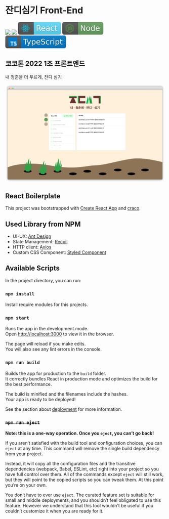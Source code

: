 # 잔디심기 Front-End

![](https://img.shields.io/github/v/release/cokothon-no-front/planting-grass-fe) ![](https://img.shields.io/badge/license-MIT-green) [![react](./images/react.svg)](./images/react.svg) [![node](./images/node.svg)](./images/node.svg) [![typescript](./images/typescript.svg)](./images/typescript.svg)

## 코코톤 2022 1조 프론트엔드

내 청춘을 더 푸르게, 잔디 심기

![screenshot](./images/frame_%EC%9E%94%EB%94%94%EC%8B%AC%EA%B8%B0.png)

## React Boilerplate

This project was bootstrapped with [Create React App](https://github.com/facebook/create-react-app) and [craco](https://github.com/gsoft-inc/craco).

## Used Library from NPM
- UI-UX: [Ant Design](https://www.npmjs.com/package/antd)
- State Management: [Recoil](https://www.npmjs.com/package/recoil)
- HTTP client: [Axios](https://www.npmjs.com/package/axios)
- Custom CSS Component: [Styled Component](https://www.npmjs.com/package/styled-components)

## Available Scripts

In the project directory, you can run:

### `npm install`

Install require modules for this projects. <br />

### `npm start`

Runs the app in the development mode.<br />
Open [http://localhost:3000](http://localhost:3000) to view it in the browser.

The page will reload if you make edits.<br />
You will also see any lint errors in the console.

### `npm run build`

Builds the app for production to the `build` folder.<br />
It correctly bundles React in production mode and optimizes the build for the best performance.

The build is minified and the filenames include the hashes.<br />
Your app is ready to be deployed!

See the section about [deployment](https://facebook.github.io/create-react-app/docs/deployment) for more information.

### ~~`npm run eject`~~

**Note: this is a one-way operation. Once you `eject`, you can’t go back!**

If you aren’t satisfied with the build tool and configuration choices, you can `eject` at any time. This command will remove the single build dependency from your project.

Instead, it will copy all the configuration files and the transitive dependencies (webpack, Babel, ESLint, etc) right into your project so you have full control over them. All of the commands except `eject` will still work, but they will point to the copied scripts so you can tweak them. At this point you’re on your own.

You don’t have to ever use `eject`. The curated feature set is suitable for small and middle deployments, and you shouldn’t feel obligated to use this feature. However we understand that this tool wouldn’t be useful if you couldn’t customize it when you are ready for it.